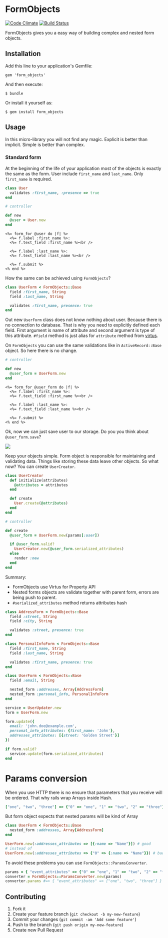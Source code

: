 # FormObjects

[![Code Climate](https://codeclimate.com/github/lluzak/form_objects.png)](https://codeclimate.com/github/lluzak/form_objects)
[![Build Status](https://travis-ci.org/lluzak/form_objects.png?branch=master)](https://travis-ci.org/lluzak/form_objects)

FormObjects gives you a easy way of building complex and nested form objects.

## Installation

Add this line to your application's Gemfile:

    gem 'form_objects'

And then execute:

    $ bundle

Or install it yourself as:

    $ gem install form_objects

## Usage

In this micro-library you will not find any magic. Explicit is better than implicit. Simple is better than complex.

### Standard form

At the beginning of the life of your application most of the objects is exactly the same as the form. User include `first_name` and `last_name`.
Only `first_name` is required.

```ruby
class User
  validates :first_name, :presence => true
end
```

```ruby
# controller

def new
  @user = User.new
end
```

```erb
<%= form_for @user do |f| %>
  <%= f.label :first_name %>:
  <%= f.text_field :first_name %><br />

  <%= f.label :last_name %>:
  <%= f.text_field :last_name %><br />

  <%= f.submit %>
<% end %>
```

How the same can be achieved using `FormObjects`?

```ruby
class UserForm < FormObjects::Base
  field :first_name, String
  field :last_name, String

  validates :first_name, presence: true
end
```

Out new `UserForm` class does not know nothing about user. Because there is no connection to database.
That is why you need to explicitly defined each field. First argument is name of attribute and second argument is type
of this attribute. `#field` method is just alias for `attribute` method from [virtus](https://github.com/solnic/virtus#using-virtus-with-classes).

On `FormObjects` you can use the same validations like in `ActiveRecord::Base` object. So here there is no change.


```ruby
# controller

def new
  @user_form = UserForm.new
end
```

```erb
<%= form_for @user_form do |f| %>
  <%= f.label :first_name %>:
  <%= f.text_field :first_name %><br />

  <%= f.label :last_name %>:
  <%= f.text_field :last_name %><br />

  <%= f.submit %>
<% end %>
```

Ok, now we can just save user to our storage. Do you you think about `@user_form.save`?

![](http://dc472.4shared.com/img/G-w_8x6P/s3/13754405010/Nooo.gif)

Keep your objects simple. Form object is responsible for maintaining and validating data. Things like storing these data leave other objects. So what now?
You can create `UserCreator`.

```ruby
class UserCreator
  def initialize(attributes)
    @attributes = attributes
  end

  def create
    User.create(@attributes)
  end
end
```

```ruby
# controller

def create
  @user_form = UserForm.new(params[:user])

  if @user_form.valid?
    UserCreator.new(@user_form.serialized_attributes)
  else
    render :new
  end
end
```

Summary:
* FormObjects use Virtus for Property API
* Nested forms objects are validate together with parent form, errors are being push to parent.
* ``` #serialized_attributes ``` method returns attributes hash

```ruby
class AddressForm < FormObjects::Base
  field :street, String
  field :city, String

  validates :street, presence: true
end

class PersonalInfoForm < FormObjects::Base
  field :first_name, String
  field :last_name, String

  validates :first_name, presence: true
end

class UserForm < FormObjects::Base
  field :email, String

  nested_form :addresses, Array[AddressForm]
  nested_form :personal_info, PersonalInfoForm
end

service = UserUpdater.new
form = UserForm.new

form.update({
  email: 'john.doe@example.com',
  personal_info_attributes: {first_name: 'John'},
  addresses_attributes: [{street: 'Golden Street'}]
})

if form.valid?
  service.update(form.serialized_attributes)
end
```

# Params conversion

When you use HTTP there is no ensure that parameters that you receive will be ordered. That why rails wrap Arrays inside Hash.

```ruby
["one", "two", "three"] => {"0" => "one", "1" => "two", "2" => "three"}
```

But form object expects that nested params will be kind of Array

```ruby
class UserForm < FormObjects::Base
  nested_form :addresses, Array[AddressForm]
end

UserForm.new(:addresses_attributes => [{:name => "Name"}]) # good
# instead of
UserForm.new(:addresses_attributes => {"0" => {:name => "Name"}}) # bad
```

To avoid these problems you can use `FormObjects::ParamsConverter`.

```ruby
params = { "event_attributes" => {"0" => "one", "1" => "two", "2" => "three"} }
converter = FormObjects::ParamsConverter.new(params)
converter.params #=> { "event_attributes" => ["one", "two", "three"] }
```


## Contributing

1. Fork it
2. Create your feature branch (`git checkout -b my-new-feature`)
3. Commit your changes (`git commit -am 'Add some feature'`)
4. Push to the branch (`git push origin my-new-feature`)
5. Create new Pull Request
